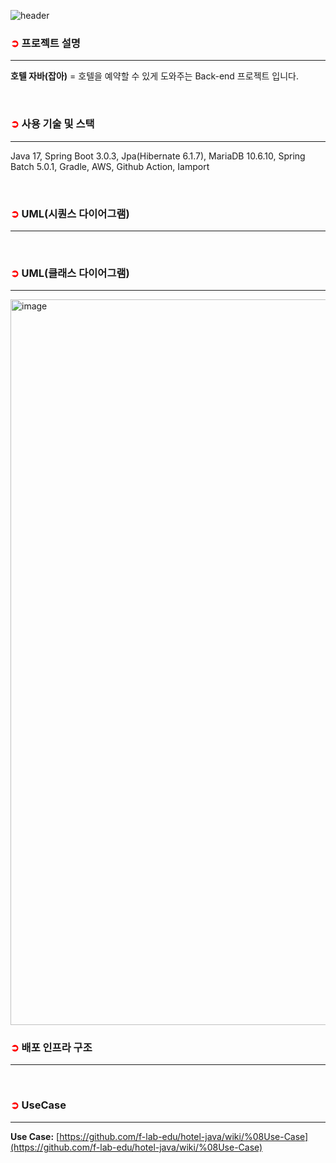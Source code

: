 ![header](https://capsule-render.vercel.app/api?type=waving&color=FF6D0D&text=🏩%20Hotel%20Java&height=200&fontSize=60&fontColor=ffffff&animation=twinkling)
### **<font style="color: red;">➲</font> 프로젝트 설명**
***
**호텔 자바(잡아)** = 호텔을 예약할 수 있게 도와주는 Back-end 프로젝트 입니다.

<br>

### **<font style="color: red;">➲</font> 사용 기술 및 스택**
***
Java 17, Spring Boot 3.0.3, Jpa(Hibernate 6.1.7), MariaDB 10.6.10, Spring Batch 5.0.1, Gradle, AWS, Github Action, Iamport

<br>

### **<font style="color: red;">➲</font> UML(시퀀스 다이어그램)**
***

<br>

### **<font style="color: red;">➲</font> UML(클래스 다이어그램)**
***
<img width="1161" alt="image" src="https://github.com/f-lab-edu/hotel-java/assets/68748397/f02d8fda-3dfe-4a7d-991f-f4542eebcf4e">

<br>

### **<font style="color: red;">➲</font> 배포 인프라 구조**
***

<br>

### **<font style="color: red;">➲</font> UseCase**
***
**Use Case:** [https://github.com/f-lab-edu/hotel-java/wiki/%08Use-Case](https://github.com/f-lab-edu/hotel-java/wiki/%08Use-Case)